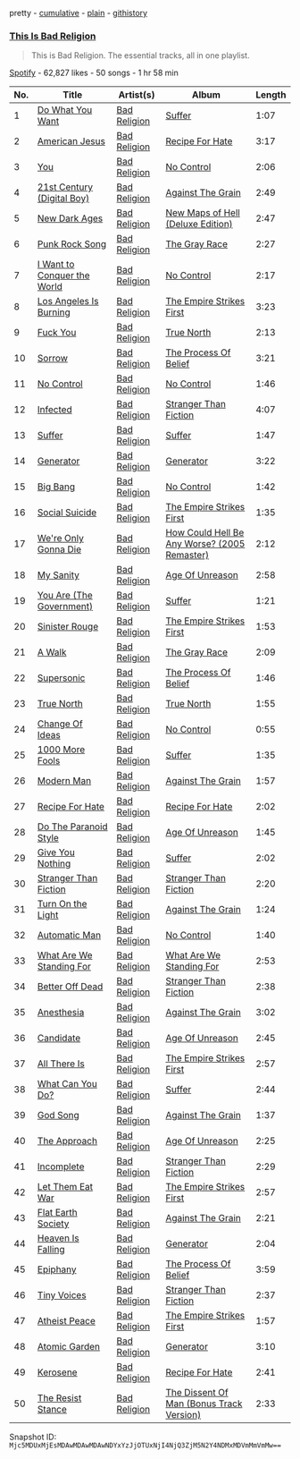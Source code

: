 pretty - [cumulative](/playlists/cumulative/37i9dQZF1DZ06evO1t2kBq.md) - [plain](/playlists/plain/37i9dQZF1DZ06evO1t2kBq) - [githistory](https://github.githistory.xyz/mackorone/spotify-playlist-archive/blob/main/playlists/plain/37i9dQZF1DZ06evO1t2kBq)

### [This Is Bad Religion](https://open.spotify.com/playlist/37i9dQZF1DZ06evO1t2kBq)

> This is Bad Religion\. The essential tracks, all in one playlist.

[Spotify](https://open.spotify.com/user/spotify) - 62,827 likes - 50 songs - 1 hr 58 min

| No. | Title | Artist(s) | Album | Length |
|---|---|---|---|---|
| 1 | [Do What You Want](https://open.spotify.com/track/6kE91QjOimRTG5BW1BBj4D) | [Bad Religion](https://open.spotify.com/artist/2yJwXpWAQOOl5XFzbCxLs9) | [Suffer](https://open.spotify.com/album/2tQSaVTntSAVbDognInDQo) | 1:07 |
| 2 | [American Jesus](https://open.spotify.com/track/5TZn3LQSWwVPnBlPgFKb54) | [Bad Religion](https://open.spotify.com/artist/2yJwXpWAQOOl5XFzbCxLs9) | [Recipe For Hate](https://open.spotify.com/album/1DMLunJrzPkQws2uQU797l) | 3:17 |
| 3 | [You](https://open.spotify.com/track/71dRBSmaKMdaFZPeZlVzf5) | [Bad Religion](https://open.spotify.com/artist/2yJwXpWAQOOl5XFzbCxLs9) | [No Control](https://open.spotify.com/album/3efgo1fUo21py17Z7jGsle) | 2:06 |
| 4 | [21st Century \(Digital Boy\)](https://open.spotify.com/track/7C794YeXiiSdlvGLxgabkd) | [Bad Religion](https://open.spotify.com/artist/2yJwXpWAQOOl5XFzbCxLs9) | [Against The Grain](https://open.spotify.com/album/5QTyi6ndfGO5vF4DcNgM97) | 2:49 |
| 5 | [New Dark Ages](https://open.spotify.com/track/5eNHe2dlIgKGe9SIwu90Va) | [Bad Religion](https://open.spotify.com/artist/2yJwXpWAQOOl5XFzbCxLs9) | [New Maps of Hell \(Deluxe Edition\)](https://open.spotify.com/album/48QpNk2Ubidb2gZyKymSUA) | 2:47 |
| 6 | [Punk Rock Song](https://open.spotify.com/track/5ACDC1gxAUXYDWherVKOiX) | [Bad Religion](https://open.spotify.com/artist/2yJwXpWAQOOl5XFzbCxLs9) | [The Gray Race](https://open.spotify.com/album/3noW0E8h93SBl56WTNu2y5) | 2:27 |
| 7 | [I Want to Conquer the World](https://open.spotify.com/track/0BlNkCzdgYi9eJXwnYUho9) | [Bad Religion](https://open.spotify.com/artist/2yJwXpWAQOOl5XFzbCxLs9) | [No Control](https://open.spotify.com/album/3efgo1fUo21py17Z7jGsle) | 2:17 |
| 8 | [Los Angeles Is Burning](https://open.spotify.com/track/0biGKHOtNVGM14sRSztyKq) | [Bad Religion](https://open.spotify.com/artist/2yJwXpWAQOOl5XFzbCxLs9) | [The Empire Strikes First](https://open.spotify.com/album/42uZcfyZzRmzBnEyyGGjQE) | 3:23 |
| 9 | [Fuck You](https://open.spotify.com/track/0Yk3FzkNpuZUYY59j9p6eN) | [Bad Religion](https://open.spotify.com/artist/2yJwXpWAQOOl5XFzbCxLs9) | [True North](https://open.spotify.com/album/64wdVyEDGVxfRsanjWxy2z) | 2:13 |
| 10 | [Sorrow](https://open.spotify.com/track/5KiS8SFnu21xI74mHgfZ3D) | [Bad Religion](https://open.spotify.com/artist/2yJwXpWAQOOl5XFzbCxLs9) | [The Process Of Belief](https://open.spotify.com/album/0t2Xi8RYL4d7iEuIbUE4zI) | 3:21 |
| 11 | [No Control](https://open.spotify.com/track/0gbrepTKKXEYFQJ6tNCbid) | [Bad Religion](https://open.spotify.com/artist/2yJwXpWAQOOl5XFzbCxLs9) | [No Control](https://open.spotify.com/album/3efgo1fUo21py17Z7jGsle) | 1:46 |
| 12 | [Infected](https://open.spotify.com/track/16E7LWSzLLMPWYGNCwu7Sc) | [Bad Religion](https://open.spotify.com/artist/2yJwXpWAQOOl5XFzbCxLs9) | [Stranger Than Fiction](https://open.spotify.com/album/4yzTm8IjIyybhPFGMTyv2N) | 4:07 |
| 13 | [Suffer](https://open.spotify.com/track/7AoWDXgfVQO8pK4hb0Kswt) | [Bad Religion](https://open.spotify.com/artist/2yJwXpWAQOOl5XFzbCxLs9) | [Suffer](https://open.spotify.com/album/2tQSaVTntSAVbDognInDQo) | 1:47 |
| 14 | [Generator](https://open.spotify.com/track/1a42up3NBd91HTCbmYKMq4) | [Bad Religion](https://open.spotify.com/artist/2yJwXpWAQOOl5XFzbCxLs9) | [Generator](https://open.spotify.com/album/31CyVs73lB9MrLOTHBeEgr) | 3:22 |
| 15 | [Big Bang](https://open.spotify.com/track/318CznWjAUDlkYDHP2VYTQ) | [Bad Religion](https://open.spotify.com/artist/2yJwXpWAQOOl5XFzbCxLs9) | [No Control](https://open.spotify.com/album/3efgo1fUo21py17Z7jGsle) | 1:42 |
| 16 | [Social Suicide](https://open.spotify.com/track/5zZgoYzUjsLINdPEt7VoWO) | [Bad Religion](https://open.spotify.com/artist/2yJwXpWAQOOl5XFzbCxLs9) | [The Empire Strikes First](https://open.spotify.com/album/42uZcfyZzRmzBnEyyGGjQE) | 1:35 |
| 17 | [We're Only Gonna Die](https://open.spotify.com/track/4c066sJzrKuIceqJ0k9ulg) | [Bad Religion](https://open.spotify.com/artist/2yJwXpWAQOOl5XFzbCxLs9) | [How Could Hell Be Any Worse? \(2005 Remaster\)](https://open.spotify.com/album/7G9tRlpSNYGMzAjcjpgIJP) | 2:12 |
| 18 | [My Sanity](https://open.spotify.com/track/0KNKU0I1iNOydBWTjbfJVx) | [Bad Religion](https://open.spotify.com/artist/2yJwXpWAQOOl5XFzbCxLs9) | [Age Of Unreason](https://open.spotify.com/album/1GNAN3xxTAYedMvS9CEOdz) | 2:58 |
| 19 | [You Are \(The Government\)](https://open.spotify.com/track/4uKMHiWSI5omiZrSAUjrH8) | [Bad Religion](https://open.spotify.com/artist/2yJwXpWAQOOl5XFzbCxLs9) | [Suffer](https://open.spotify.com/album/2tQSaVTntSAVbDognInDQo) | 1:21 |
| 20 | [Sinister Rouge](https://open.spotify.com/track/36aS89QHtfR02T1oHRBOe3) | [Bad Religion](https://open.spotify.com/artist/2yJwXpWAQOOl5XFzbCxLs9) | [The Empire Strikes First](https://open.spotify.com/album/42uZcfyZzRmzBnEyyGGjQE) | 1:53 |
| 21 | [A Walk](https://open.spotify.com/track/3Hu5WwPUx6tVhqdqbbGPo8) | [Bad Religion](https://open.spotify.com/artist/2yJwXpWAQOOl5XFzbCxLs9) | [The Gray Race](https://open.spotify.com/album/3noW0E8h93SBl56WTNu2y5) | 2:09 |
| 22 | [Supersonic](https://open.spotify.com/track/24Z9YNvIlWNjYraAqyUgSh) | [Bad Religion](https://open.spotify.com/artist/2yJwXpWAQOOl5XFzbCxLs9) | [The Process Of Belief](https://open.spotify.com/album/0t2Xi8RYL4d7iEuIbUE4zI) | 1:46 |
| 23 | [True North](https://open.spotify.com/track/58lZHE1P9WuNtoKJl9EoC7) | [Bad Religion](https://open.spotify.com/artist/2yJwXpWAQOOl5XFzbCxLs9) | [True North](https://open.spotify.com/album/64wdVyEDGVxfRsanjWxy2z) | 1:55 |
| 24 | [Change Of Ideas](https://open.spotify.com/track/5xesgknt9epKNcaMq6irot) | [Bad Religion](https://open.spotify.com/artist/2yJwXpWAQOOl5XFzbCxLs9) | [No Control](https://open.spotify.com/album/3efgo1fUo21py17Z7jGsle) | 0:55 |
| 25 | [1000 More Fools](https://open.spotify.com/track/1pSGzkQRKnZLzfEYvOgNTB) | [Bad Religion](https://open.spotify.com/artist/2yJwXpWAQOOl5XFzbCxLs9) | [Suffer](https://open.spotify.com/album/2tQSaVTntSAVbDognInDQo) | 1:35 |
| 26 | [Modern Man](https://open.spotify.com/track/4OPFX9TRHlEz1M5JGCvoiL) | [Bad Religion](https://open.spotify.com/artist/2yJwXpWAQOOl5XFzbCxLs9) | [Against The Grain](https://open.spotify.com/album/5QTyi6ndfGO5vF4DcNgM97) | 1:57 |
| 27 | [Recipe For Hate](https://open.spotify.com/track/56V6F89n5wnU80jsZ9Rbqn) | [Bad Religion](https://open.spotify.com/artist/2yJwXpWAQOOl5XFzbCxLs9) | [Recipe For Hate](https://open.spotify.com/album/1DMLunJrzPkQws2uQU797l) | 2:02 |
| 28 | [Do The Paranoid Style](https://open.spotify.com/track/2kT4Xbm7e82XVnuPcU0fu7) | [Bad Religion](https://open.spotify.com/artist/2yJwXpWAQOOl5XFzbCxLs9) | [Age Of Unreason](https://open.spotify.com/album/1GNAN3xxTAYedMvS9CEOdz) | 1:45 |
| 29 | [Give You Nothing](https://open.spotify.com/track/4dazQYZhFapxo1o1GsQ6ce) | [Bad Religion](https://open.spotify.com/artist/2yJwXpWAQOOl5XFzbCxLs9) | [Suffer](https://open.spotify.com/album/2tQSaVTntSAVbDognInDQo) | 2:02 |
| 30 | [Stranger Than Fiction](https://open.spotify.com/track/6ZCDfhSSqvpM8rW344srSM) | [Bad Religion](https://open.spotify.com/artist/2yJwXpWAQOOl5XFzbCxLs9) | [Stranger Than Fiction](https://open.spotify.com/album/4yzTm8IjIyybhPFGMTyv2N) | 2:20 |
| 31 | [Turn On the Light](https://open.spotify.com/track/2aCuA3PDvmDrPCo1MIyJ1Q) | [Bad Religion](https://open.spotify.com/artist/2yJwXpWAQOOl5XFzbCxLs9) | [Against The Grain](https://open.spotify.com/album/5QTyi6ndfGO5vF4DcNgM97) | 1:24 |
| 32 | [Automatic Man](https://open.spotify.com/track/2W852Ax2YYdzFMJVXaG45G) | [Bad Religion](https://open.spotify.com/artist/2yJwXpWAQOOl5XFzbCxLs9) | [No Control](https://open.spotify.com/album/3efgo1fUo21py17Z7jGsle) | 1:40 |
| 33 | [What Are We Standing For](https://open.spotify.com/track/0TilqqFE4PTarkBCsx3udk) | [Bad Religion](https://open.spotify.com/artist/2yJwXpWAQOOl5XFzbCxLs9) | [What Are We Standing For](https://open.spotify.com/album/4tuKq2JV7r88OLVORQMWKK) | 2:53 |
| 34 | [Better Off Dead](https://open.spotify.com/track/5cySEdHrutJQq3lw2Y0lqP) | [Bad Religion](https://open.spotify.com/artist/2yJwXpWAQOOl5XFzbCxLs9) | [Stranger Than Fiction](https://open.spotify.com/album/4yzTm8IjIyybhPFGMTyv2N) | 2:38 |
| 35 | [Anesthesia](https://open.spotify.com/track/59ojk4py5trvRvdZeIolNa) | [Bad Religion](https://open.spotify.com/artist/2yJwXpWAQOOl5XFzbCxLs9) | [Against The Grain](https://open.spotify.com/album/5QTyi6ndfGO5vF4DcNgM97) | 3:02 |
| 36 | [Candidate](https://open.spotify.com/track/3NpXeqnYkOGLSZNsG9SfTj) | [Bad Religion](https://open.spotify.com/artist/2yJwXpWAQOOl5XFzbCxLs9) | [Age Of Unreason](https://open.spotify.com/album/1GNAN3xxTAYedMvS9CEOdz) | 2:45 |
| 37 | [All There Is](https://open.spotify.com/track/5mC5BYYc2yoAm3vGvA5hml) | [Bad Religion](https://open.spotify.com/artist/2yJwXpWAQOOl5XFzbCxLs9) | [The Empire Strikes First](https://open.spotify.com/album/42uZcfyZzRmzBnEyyGGjQE) | 2:57 |
| 38 | [What Can You Do?](https://open.spotify.com/track/0q1riGCpISLw7zTGQLiuPG) | [Bad Religion](https://open.spotify.com/artist/2yJwXpWAQOOl5XFzbCxLs9) | [Suffer](https://open.spotify.com/album/2tQSaVTntSAVbDognInDQo) | 2:44 |
| 39 | [God Song](https://open.spotify.com/track/0EhzHcEryTCWHaL98TdzIA) | [Bad Religion](https://open.spotify.com/artist/2yJwXpWAQOOl5XFzbCxLs9) | [Against The Grain](https://open.spotify.com/album/5QTyi6ndfGO5vF4DcNgM97) | 1:37 |
| 40 | [The Approach](https://open.spotify.com/track/5Oyt7rwRrplyyNyRSRjVc8) | [Bad Religion](https://open.spotify.com/artist/2yJwXpWAQOOl5XFzbCxLs9) | [Age Of Unreason](https://open.spotify.com/album/1GNAN3xxTAYedMvS9CEOdz) | 2:25 |
| 41 | [Incomplete](https://open.spotify.com/track/3cZxrIwGDz6lKi2S1XMgmA) | [Bad Religion](https://open.spotify.com/artist/2yJwXpWAQOOl5XFzbCxLs9) | [Stranger Than Fiction](https://open.spotify.com/album/4yzTm8IjIyybhPFGMTyv2N) | 2:29 |
| 42 | [Let Them Eat War](https://open.spotify.com/track/0734v426krcGYoB7d3763w) | [Bad Religion](https://open.spotify.com/artist/2yJwXpWAQOOl5XFzbCxLs9) | [The Empire Strikes First](https://open.spotify.com/album/42uZcfyZzRmzBnEyyGGjQE) | 2:57 |
| 43 | [Flat Earth Society](https://open.spotify.com/track/1Oi1eyyLNTEj7nkWNlW898) | [Bad Religion](https://open.spotify.com/artist/2yJwXpWAQOOl5XFzbCxLs9) | [Against The Grain](https://open.spotify.com/album/5QTyi6ndfGO5vF4DcNgM97) | 2:21 |
| 44 | [Heaven Is Falling](https://open.spotify.com/track/7qXQ8yHfnTGMYSF1gAwpum) | [Bad Religion](https://open.spotify.com/artist/2yJwXpWAQOOl5XFzbCxLs9) | [Generator](https://open.spotify.com/album/31CyVs73lB9MrLOTHBeEgr) | 2:04 |
| 45 | [Epiphany](https://open.spotify.com/track/7AXcgpdL2oJWnI1BCLLeWI) | [Bad Religion](https://open.spotify.com/artist/2yJwXpWAQOOl5XFzbCxLs9) | [The Process Of Belief](https://open.spotify.com/album/0t2Xi8RYL4d7iEuIbUE4zI) | 3:59 |
| 46 | [Tiny Voices](https://open.spotify.com/track/1XrTWPYZbc0yLpBLY3rKD9) | [Bad Religion](https://open.spotify.com/artist/2yJwXpWAQOOl5XFzbCxLs9) | [Stranger Than Fiction](https://open.spotify.com/album/4yzTm8IjIyybhPFGMTyv2N) | 2:37 |
| 47 | [Atheist Peace](https://open.spotify.com/track/72VqIWmCDS423j8TglfMWK) | [Bad Religion](https://open.spotify.com/artist/2yJwXpWAQOOl5XFzbCxLs9) | [The Empire Strikes First](https://open.spotify.com/album/42uZcfyZzRmzBnEyyGGjQE) | 1:57 |
| 48 | [Atomic Garden](https://open.spotify.com/track/0iKBQiTlNxTUPeBDCzlFRP) | [Bad Religion](https://open.spotify.com/artist/2yJwXpWAQOOl5XFzbCxLs9) | [Generator](https://open.spotify.com/album/31CyVs73lB9MrLOTHBeEgr) | 3:10 |
| 49 | [Kerosene](https://open.spotify.com/track/29UzZipBctdph1OIIGVzrS) | [Bad Religion](https://open.spotify.com/artist/2yJwXpWAQOOl5XFzbCxLs9) | [Recipe For Hate](https://open.spotify.com/album/1DMLunJrzPkQws2uQU797l) | 2:41 |
| 50 | [The Resist Stance](https://open.spotify.com/track/7t6MmzZIQUH5oa0Fxgqyst) | [Bad Religion](https://open.spotify.com/artist/2yJwXpWAQOOl5XFzbCxLs9) | [The Dissent Of Man \(Bonus Track Version\)](https://open.spotify.com/album/1wMkiD60ZCqlZQZ3m7kXSc) | 2:33 |

Snapshot ID: `Mjc5MDUxMjEsMDAwMDAwMDAwNDYxYzJjOTUxNjI4NjQ3ZjM5N2Y4NDMxMDVmMmVmMw==`
